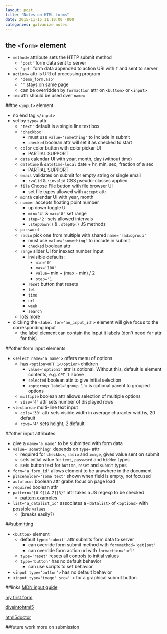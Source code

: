 ```yaml
---
layout: post
title: "Notes on HTML forms"
date: 2015-11-15 11:10:00 -800
categories: galvanize notes
---
```

## the `<form>` element
* `method=` attribute sets the HTTP submit method
	* `'post'` form data sent to server
	* `'get'` form data appended to action URI with `?` and sent to server
* `action=` attr is URI of processing program
	* `'demo_form.asp'`
	* `''` stays on same page
	* can be overridden by `formaction` attr on `<button>` or `<input>`
* `id=` attr should be used over `name=`

##the `<input>` element
* no end tag `</input>`
* set by `type=` attr
	* `'text'` default is a single line text box 
	* `'checkbox'`
		* must use `value='something'` to include in submit
		* `checked` boolean attr will set it as checked to start
	* `color` color button with color picker UI
		* PARTIAL SUPPORT
	* `date` calendar UI with year, month, day (without time)
	* `datetime` & `datetime-local` date + hr, min, sec, fraction of a sec
		* PARTIAL SUPPORT
	* `email` validates on submit for empty string or single email
		* `:valid` & `:invalid` CSS pseudo-classes applied
	* `file` Choose File button with file browser UI
		* set file types allowed with `accept` attr
	* `month` calendar UI with year, month
	* `number` accepts floating point number
		* up down toggle UI
		* `min='4'` & `max='8'` set range
		* `step='2'` sets allowed intervals
		* `.stepDown()` & `.stepUp()` JS methods
	* `password`
	* `radio` pick one from multiple with shared `name='radiogroup'` 
		* must use `value='something'` to include in submit
		* `checked` boolean attr
	* `range` slider UI for inexact number input
		* invisible defaults:
			* `min='0'`
			* `max='100'`
			* `value=` min + (max - min) / 2
			* `step='1`
		* `reset` button that resets
		* `tel`
		* `time`
		* `url`
		* `week`
		* `search`
	* lots more
* clicking the `<label for='an_input_id'>` element will give focus to the corresponding input
	* the label element can contain the input it labels (don't need `for` attr for this)

##other form input elements
* `<select name='a_name'>` offers menu of options
	* has `<option>OPT 1</option>` children
		* `value='option1'` attr is optional. Without this, default is element contents, e.g. `OPT 1` above
		* `selected` boolean attr to give initial selection
		* `<optgroup label='group 1'>` is optional parent to grouped options
	* `multiple` boolean attr allows selection of multiple options
	* `size='4'` attr sets number of displayed rows
* `<textarea>` multi-line text input
	* `cols='30'` attr sets visible width in average character widths, 20 default
	* `rows='4'` sets height, 2 default

##other input attributes
* give a `name='a_name'` to be submitted with form data
* `value='something'` depends on `type=` attr
	* required for `checkbox`, `radio` and `image`, gives value sent on submit
	* sets initial value for `text`, `password` and `hidden` types
	* sets button text for `button`, `reset` and `submit` types
* `form='a_form_id'` allows element to be anywhere in the document
* `placeholder='some text'` shown when field is empty, not focused
*  `autofocus` boolean attr grabs focus on page load
*  `required` boolean attr
*  `pattern="[0-9][A-Z]{3}"` attr takes a JS regexp to be checked
	* [pattern examples](http://html5pattern.com/Names)
* `list='a_datalist_id'` associates a `<datalist>` of `<options>` with possible `value`s
	* (breaks easily?)


##[submitting](https://developer.mozilla.org/en-US/docs/Web/Guide/HTML/Forms/Sending_and_retrieving_form_data)
* `<button>` element
	* default `type='submit'` attr submits form data to server
		* can override form submit method with `formmethod='get|put'` 
		* can override form action url with `formaction='url'`
	* `type='reset'` resets all controls to initial values
	* `type='button'` has no default behavior
		* can use scripts to set behavior
* `<input type='button'>` has no default behavior
* `<input type='image' src=''>` for a graphical submit button

##links
[MDN input guide](https://developer.mozilla.org/en-US/docs/Web/HTML/Element/Input)

[my first form](https://developer.mozilla.org/en-US/docs/Web/Guide/HTML/Forms/My_first_HTML_form)

[diveintohtml5](http://diveintohtml5.info/forms.html)

[html5doctor](http://html5doctor.com/html5-forms-introduction-and-new-attributes/)

##future work
more on submission
